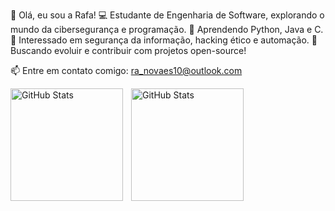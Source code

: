 👋 Olá, eu sou a Rafa!
💻 Estudante de Engenharia de Software, explorando o mundo da cibersegurança e programação.
🐍 Aprendendo Python, Java e C.
🔎 Interessado em segurança da informação, hacking ético e automação.
🚀 Buscando evoluir e contribuir com projetos open-source!

📫 Entre em contato comigo: ra_novaes10@outlook.com

<p>
  <img 
    align="left" 
    alt="GitHub Stats" 
    height="180" 
    style="padding-right: 10px;" 
    src="https://github-readme-stats.vercel.app/api?username=RafaellaNovaes&show_icons=true&theme=buefy&include_all_commits=true&count_private=true&locale=pt-br"
  />

<img 
      align="center" 
      alt="GitHub Stats" 
      height="180" 
      src="https://github-readme-stats.vercel.app/api/top-langs/?username=RafaellaNovaes&layout=compact&langs_count=16&theme=buefy&custom_title=Linguagens&"
  />

</p> 
